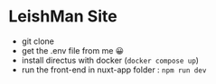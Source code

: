 # LeishMan Site
- git clone
- get the .env file from me 😀
- install directus with docker (`docker compose up`)
- run the front-end in nuxt-app folder : `npm run dev`
